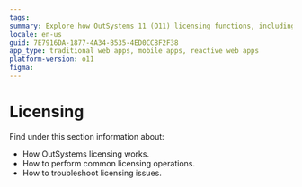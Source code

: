 ```yaml
---
tags: 
summary: Explore how OutSystems 11 (O11) licensing functions, including common operations and troubleshooting tips.
locale: en-us
guid: 7E7916DA-1877-4A34-B535-4ED0CC8F2F38
app_type: traditional web apps, mobile apps, reactive web apps
platform-version: o11
figma:
---
```


# Licensing

Find under this section information about:

* How OutSystems licensing works.
* How to perform common licensing operations.
* How to troubleshoot licensing issues.
